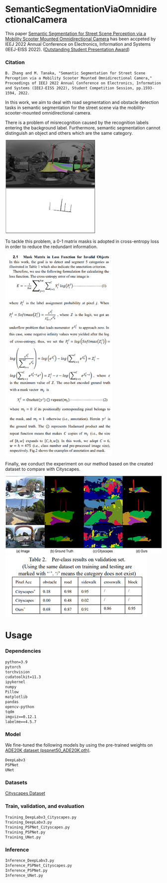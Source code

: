 # SemanticSegmentationViaOmnidirectionalCamera
This paper [Semantic Segmentation for Street Scene Perception via a Mobility Scooter Mounted Omnidirectional Camera](https://www.bookpark.ne.jp/cm/ieej/detail/IEEJ-BTC2022SS03003-PDF/) has been accpeted by IEEJ 2022 Annual Conference on Electronics, Information and Systems (IEEJ-EISS 2022). ([Outstanding Student Presentation Award](https://www.konan-u.ac.jp/news/archives/38840))

### Citation
```
B. Zhang and M. Tanaka, "Semantic Segmentation for Street Scene Perception via a Mobility Scooter Mounted Omnidirectional Camera," Proceedings of IEEJ 2022 Annual Conference on Electronics, Information and Systems (IEEJ-EISS 2022), Student Competition Session, pp.1593-1594, 2022.
```

In this work, we aim to deal with road segmentation and obstacle detection tasks in semantic segmentation for the street scene via the mobility-scooter-mounted omnidirectional camera.

There is a problem of misrecognition caused by the recognition labels entering the background label. Furthermore, semantic segmentation cannot distinguish an object and others which are the same category.

<img src = './figs/figure2.png' alt='drawing' height='300'/>

To tackle this problem, a 0-1 matrix masks is adopted in cross-entropy loss in order to reduce the redundant information. 

<img src = './figs/method.png' alt='drawing' height='650'/>

Finally, we conduct the experiment on our method based on the created dataset to compare with Cityscapes.

<img src = './figs/figure3.png' alt='drawing' height='250'/>

<img src = './figs/tab2.png' alt='drawing' height='200'/>


# Usage
### Dependencies 
```
python=3.9
pytorch 
torchvision 
cudatoolkit=11.3
ipykernel
numpy
Pillow
matplotlib
pandas
opencv-python
tqdm
imgviz==0.12.1
labelme==4.5.7
```

### Model
We fine-tuned the following models by using the pre-trained weights on [ADE20K dataset (pspnet50_ADE20K.pth)](https://drive.google.com/open?id=12eN6SpnawYuQmD1k9VgVW3QSgPR6hICc).
```
DeepLabv3
PSPNet
UNet
```

### Datasets
[Cityscapes Dataset](https://www.cityscapes-dataset.com/)


### Train, validation, and evaluation
```
Training_DeepLabv3_Cityscapes.py
Training_DeepLabv3.py
Training_PSPNet_Cityscapes.py
Training_PSPNet.py
Training_UNet.py
```

### Inference
```
Inference_DeepLabv3.py
Inference_PSPNet_Cityscapes.py
Inference_PSPNet.py
Inference_UNet.py
```




